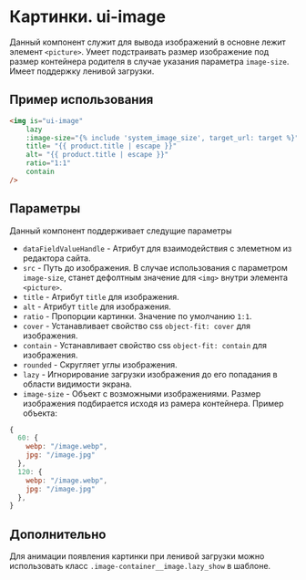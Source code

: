 # Картинки. ui-image

Данный компонент служит для вывода изображений в основне лежит элемент `<picture>`. Умеет подстраивать размер изображение под размер контейнера родителя в случае указания параметра `image-size`. Имеет поддержку ленивой загрузки.

## Пример использования

```html
<img is="ui-image"
	lazy
	:image-size="{% include 'system_image_size', target_url: target %}"
	title= "{{ product.title | escape }}"
	alt= "{{ product.title | escape }}"
	ratio="1:1"
	contain
/>
```

## Параметры

Данный компонент поддерживает следущие параметры
* `dataFieldValueHandle` - Атрибут для взаимодействия с элеметном из редактора сайта.
* `src` - Путь до изображения. В случае использования с параметром    `image-size`, станет дефолтным значение для `<img>` внутри элемента `<picture>`.
* `title` - Атрибут `title` для изображения.
* `alt` - Атрибут `title` для изображения.
* `ratio` - Пропорции картинки. Значение по умолчанию `1:1`.
* `cover` - Устанавливает свойство css `object-fit: cover` для изображения.
* `contain` - Устанавливает свойство css `object-fit: contain` для изображения. 
* `rounded` - Скругляет углы изображения.
* `lazy` - Игнорирование загрузки изображения до его попадания в области видимости экрана.
* `image-size` - Объект с возможными изображениями. Размер изображения подбирается исходя из рамера контейнера. Пример объекта:

```javascript
{
  60: {
    webp: "/image.webp",
    jpg: "/image.jpg"
  },
  120: {
    webp: "/image.webp",
    jpg: "/image.jpg"
  },
}
```

## Дополнительно

Для анимации появления картинки при ленивой загрузки можно использовать класс `.image-container__image.lazy_show` в шаблоне.
